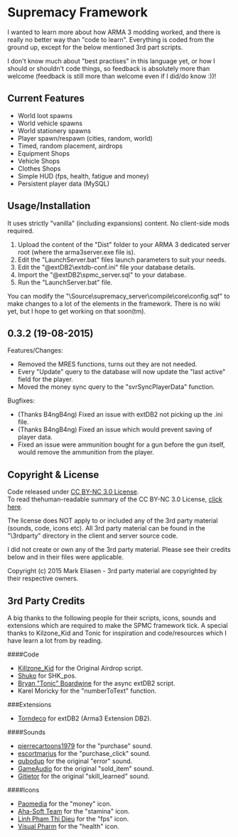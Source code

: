 Supremacy Framework
========
I wanted to learn more about how ARMA 3 modding worked, and there is really no better way than "code to learn". Everything is coded from the ground up, except for the below mentioned 3rd part scripts.

I don't know much about "best practises" in this language yet, or how I should or shouldn't code things, so feedback is absolutely more than welcome (feedback is still more than welcome even if I did/do know :))!

## Current Features 
 * World loot spawns
 * World vehicle spawns
 * World stationery spawns
 * Player spawn/respawn (cities, random, world)
 * Timed, random placement, airdrops
 * Equipment Shops
 * Vehicle Shops
 * Clothes Shops
 * Simple HUD (fps, health, fatigue and money)
 * Persistent player data (MySQL)

## Usage/Installation
It uses strictly "vanilla" (including expansions) content. No client-side mods required.

1. Upload the content of the "Dist" folder to your ARMA 3 dedicated server root (where the arma3server.exe file is).
2. Edit the "LaunchServer.bat" files launch parameters to suit your needs.
3. Edit the "@extDB2\extdb-conf.ini" file your database details.
4. Import the "@extDB2\spmc_server.sql" to your database.
5. Run the "LaunchServer.bat" file.

You can modify the "\Source\supremacy_server\compile\core\config.sqf" to make changes to a lot of the elements in the framework.
There is no wiki yet, but I hope to get working on that soon(tm).

## 0.3.2 (19-08-2015)
Features/Changes:

 * Removed the MRES functions, turns out they are not needed.
 * Every "Update" query to the database will now update the "last active" field for the player.
 * Moved the money sync query to the "svrSyncPlayerData" function.

Bugfixes:

 * (Thanks B4ngB4ng) Fixed an issue with extDB2 not picking up the .ini file.
 * (Thanks B4ngB4ng) Fixed an issue which would prevent saving of player data.
 * Fixed an issue were ammunition bought for a gun before the gun itself, would remove the ammunition from the player.

## Copyright & License
Code released under [CC BY-NC 3.0 License](https://creativecommons.org/licenses/by-nc/3.0/legalcode).  
To read thehuman-readable summary of the CC BY-NC 3.0 License, [click here](https://creativecommons.org/licenses/by-nc/3.0/).  

The license does NOT apply to or included any of the 3rd party material (sounds, code, icons etc). All 3rd party material can be found in the "\3rdparty" directory in the client and server source code.

I did not create or own any of the 3rd party material. Please see their credits below and in their files were applicable.

Copyright (c) 2015 Mark Eliasen - 3rd party material are copyrighted by their respective owners.

## 3rd Party Credits
A big thanks to the following people for their scripts, icons, sounds and extensions which are required to make the SPMC framework tick.
A special thanks to Kilzone_Kid and Tonic for inspiration and code/resources which I have learn a lot from by reading.

####Code
 * [Killzone_Kid](http://killzonekid.com/arma-scripting-tutorials-epic-armour-drop/) for the Original Airdrop script.  
 * [Shuko](http://forums.bistudio.com/showthread.php?t=89376) for SHK_pos.
 * [Bryan "Tonic" Boardwine](http://www.tonic.pw/) for the async extDB2 script.
 * Karel Moricky for the "numberToText" function.

###Extensions
 * [Torndeco](https://github.com/Torndeco/extDB2) for extDB2 (Arma3 Extension DB2).
 
####Sounds
 * [pierrecartoons1979](https://www.freesound.org/people/pierrecartoons1979/sounds/90121/) for the "purchase" sound.
 * [escortmarius](https://www.freesound.org/people/escortmarius/sounds/138096/) for the "purchase_click" sound.
 * [qubodup](https://www.freesound.org/people/qubodup/sounds/140773/) for the original "error" sound.
 * [GameAudio](https://www.freesound.org/people/GameAudio/sounds/220176/) for the original "sold_item" sound.
 * [Gitietor](https://www.freesound.org/people/Gitietor/sounds/275335/) for the original "skill_learned" sound.

####Icons
 * [Paomedia](https://www.iconfinder.com/icons/299107/money_icon) for the "money" icon.
 * [Aha-Soft Team](https://www.iconfinder.com/icons/328013/america_online_aol_run_icon) for the "stamina" icon.
 * [Linh Pham Thi Dieu](https://www.iconfinder.com/icons/283941/camera_device_recorder_video_icon) for the "fps" icon.
 * [Visual Pharm](https://icons8.com/) for the "health" icon.